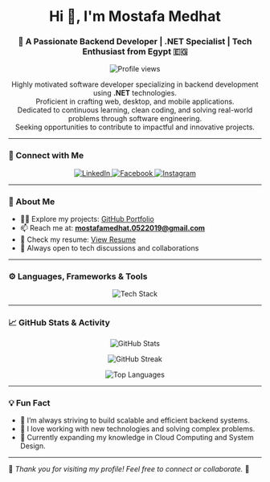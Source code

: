 <h1 align="center">Hi 👋, I'm Mostafa Medhat</h1>
<h3 align="center">🚀 A Passionate Backend Developer | .NET Specialist | Tech Enthusiast from Egypt 🇪🇬</h3>

<p align="center">
    <img src="https://komarev.com/ghpvc/?username=mostafamedhat19&label=Profile%20views&color=0e75b6&style=flat" alt="Profile views"/>
</p>

<p align="center">
    Highly motivated software developer specializing in backend development using <b>.NET</b> technologies.<br>
    Proficient in crafting web, desktop, and mobile applications.<br>
    Dedicated to continuous learning, clean coding, and solving real-world problems through software engineering.<br>
    Seeking opportunities to contribute to impactful and innovative projects.
</p>

---

### 🔗 Connect with Me
<p align="center">
  <a href="https://www.linkedin.com/in/mostafa-medhat-3b0159268" target="_blank">
    <img src="https://skillicons.dev/icons?i=linkedin" alt="LinkedIn" />
  </a>
  <a href="https://fb.com/mostafa medhat" target="_blank">
    <img src="https://skillicons.dev/icons?i=facebook" alt="Facebook" />
  </a>
  <a href="https://instagram.com/mostafa medhat" target="_blank">
    <img src="https://skillicons.dev/icons?i=instagram" alt="Instagram" />
  </a>
</p>

---

### 🧠 About Me
- 👨‍💻 Explore my projects: [GitHub Portfolio](https://github.com/MostafaMedhat19)
- 📫 Reach me at: **mostafamedhat.0522019@gmail.com**
- 📝 Check my resume: [View Resume](https://flowcv.com/resume/fsg5hgs1swr5)
- 💬 Always open to tech discussions and collaborations

---

### ⚙️ Languages, Frameworks & Tools
<p align="center">
  <img src="https://skillicons.dev/icons?i=dotnet,csharp,cpp,c,python,flutter,dart,js,html,css,mysql,git,figma,arduino" alt="Tech Stack" />
</p>

---

### 📈 GitHub Stats & Activity
<p align="center">
  <img src="https://github-readme-stats.vercel.app/api?username=mostafamedhat19&show_icons=true&theme=tokyonight" alt="GitHub Stats" />
</p>

<p align="center">
  <img src="https://github-readme-streak-stats.herokuapp.com/?user=mostafamedhat19&theme=tokyonight" alt="GitHub Streak" />
</p>

<p align="center">
  <img src="https://github-readme-stats.vercel.app/api/top-langs/?username=mostafamedhat19&layout=compact&theme=tokyonight" alt="Top Languages" />
</p>

---

### 💡 Fun Fact
- 🚀 I’m always striving to build scalable and efficient backend systems.
- 🔎 I love working with new technologies and solving complex problems.
- 🎯 Currently expanding my knowledge in Cloud Computing and System Design.

---

🌟 *Thank you for visiting my profile! Feel free to connect or collaborate.* 🌟
